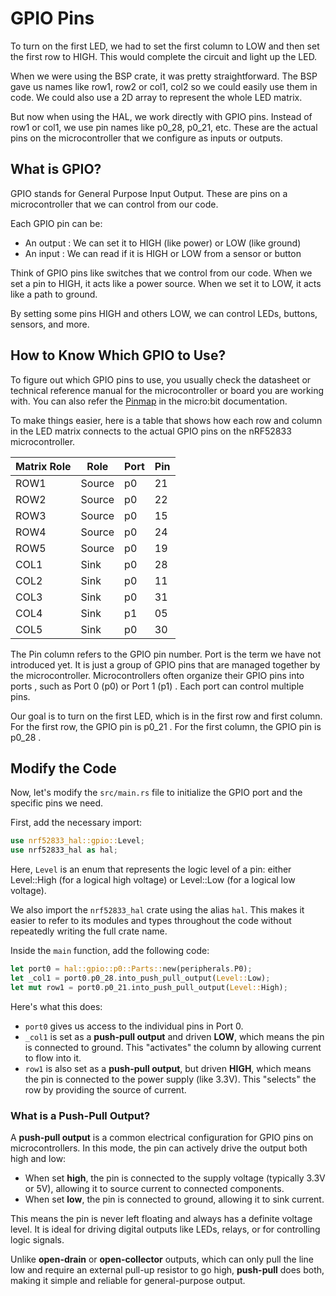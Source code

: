 
# GPIO Pins

To turn on the first LED, we had to set the first column to LOW and then set the first row to HIGH. This would complete the circuit and light up the LED.

When we were using the BSP crate, it was pretty straightforward. The BSP gave us names like row1, row2 or col1, col2 so we could easily use them in code. We could also use a 2D array to represent the whole LED matrix.  

But now when using the HAL, we work directly with GPIO pins. Instead of row1 or col1, we use pin names like p0_28, p0_21, etc. These are the actual pins on the microcontroller that we configure as inputs or outputs.

## What is GPIO?

GPIO stands for General Purpose Input Output. These are pins on a microcontroller that we can control from our code.

Each GPIO pin can be:

- An output : We can set it to HIGH (like power) or LOW (like ground)
- An input : We can read if it is HIGH or LOW from a sensor or button

Think of GPIO pins like switches that we control from our code. When we set a pin to HIGH, it acts like a power source. When we set it to LOW, it acts like a path to ground.

By setting some pins HIGH and others LOW, we can control LEDs, buttons, sensors, and more.

## How to Know Which GPIO to Use?

To figure out which GPIO pins to use, you usually check the datasheet or technical reference manual for the microcontroller or board you are working with.  You can also refer the [Pinmap](https://tech.microbit.org/hardware/schematic/#v2-pinmap) in the micro:bit documentation.

To make things easier, here is a table that shows how each row and column in the LED matrix connects to the actual GPIO pins on the nRF52833 microcontroller.


| Matrix Role | Role   | Port | Pin  |
|-------------|--------|------|------|
| ROW1        | Source | p0   | 21   |
| ROW2        | Source | p0   | 22   |
| ROW3        | Source | p0   | 15   |
| ROW4        | Source | p0   | 24   |
| ROW5        | Source | p0   | 19   |
| COL1        | Sink   | p0   | 28   |
| COL2        | Sink   | p0   | 11   |
| COL3        | Sink   | p0   | 31   |
| COL4        | Sink   | p1   | 05   |
| COL5        | Sink   | p0   | 30   |

The Pin column refers to the GPIO pin number. Port is the term we have not introduced yet. It is just a group of GPIO pins that are managed together by the microcontroller. Microcontrollers often organize their GPIO pins into ports , such as Port 0 (p0) or Port 1 (p1) . Each port can control multiple pins.

Our goal is to turn on the first LED, which is in the first row and first column. For the first row, the GPIO pin is p0_21 . For the first column, the GPIO pin is p0_28 .

## Modify the Code

Now, let's modify the `src/main.rs` file to initialize the GPIO port and the specific pins we need.

First, add the necessary import:
```rust
use nrf52833_hal::gpio::Level; 
use nrf52833_hal as hal;
```

Here, `Level` is an enum that represents the logic level of a pin: either Level::High (for a logical high voltage) or Level::Low (for a logical low voltage). 

We also import the `nrf52833_hal` crate using the alias `hal`. This makes it easier to refer to its modules and types throughout the code without repeatedly writing the full crate name.

Inside the `main` function, add the following code:
```rust
let port0 = hal::gpio::p0::Parts::new(peripherals.P0);
let _col1 = port0.p0_28.into_push_pull_output(Level::Low);
let mut row1 = port0.p0_21.into_push_pull_output(Level::High);
```

Here's what this does:

- `port0` gives us access to the individual pins in Port 0.
- `_col1` is set as a **push-pull output** and driven **LOW**, which means the pin is connected to ground. This "activates" the column by allowing current to flow into it.
- `row1` is also set as a **push-pull output**, but driven **HIGH**, which means the pin is connected to the power supply (like 3.3V). This "selects" the row by providing the source of current.


### What is a Push-Pull Output?

A **push-pull output** is a common electrical configuration for GPIO pins on microcontrollers. In this mode, the pin can actively drive the output both high and low:

- When set **high**, the pin is connected to the supply voltage (typically 3.3V or 5V), allowing it to source current to connected components.
- When set **low**, the pin is connected to ground, allowing it to sink current.

This means the pin is never left floating and always has a definite voltage level. It is ideal for driving digital outputs like LEDs, relays, or for controlling logic signals.

Unlike **open-drain** or **open-collector** outputs, which can only pull the line low and require an external pull-up resistor to go high, **push-pull** does both, making it simple and reliable for general-purpose output.
